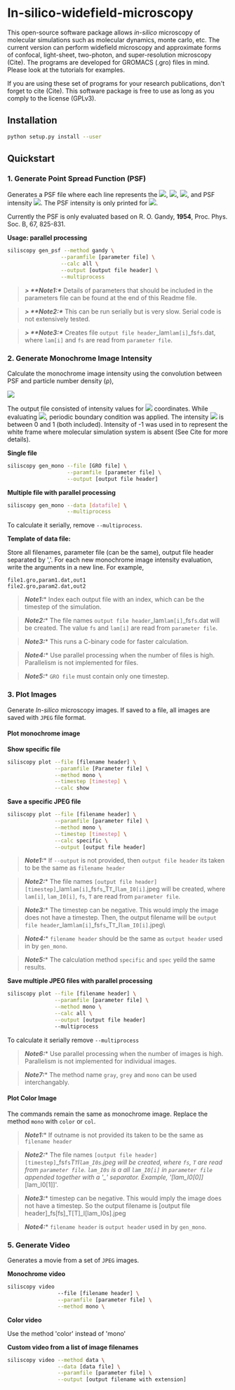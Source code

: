 # In-silico-widefield-microscopy

This open-source software package allows *in-silico* microscopy of molecular simulations such as molecular
dynamics, monte carlo, etc. The current version can perform widefield microscopy 
and approximate forms of confocal, light-sheet, two-photon, and super-resolution microscopy (Cite). 
The programs are developed for GROMACS (.gro) files in mind. Please look at the tutorials for examples.

If you are using these set of programs for your research publications, don't forget to cite (Cite). This software 
package is free to use as long as you comply to the license (GPLv3).

## Installation

```bash
python setup.py install --user
```

## Quickstart

### 1. Generate Point Spread Function (PSF)

Generates a PSF file where each line represents the <img src="https://render.githubusercontent.com/render/math?math=l^'">,  <img src="https://render.githubusercontent.com/render/math?math=m^'">,  <img src="https://render.githubusercontent.com/render/math?math=n^'">, and PSF intensity <img src="https://render.githubusercontent.com/render/math?math=PSF(l^',m^',n^')">. The PSF intensity is only printed for <img src="https://render.githubusercontent.com/render/math?math=m^' \leq l^'">.

Currently the PSF is only evaluated based on R. O. Gandy, **1954**, Proc. Phys. Soc. B, 67, 825-831. 

**Usage: parallel processing**

```bash
siliscopy gen_psf --method gandy \
                 --paramfile [parameter file] \
                 --calc all \
                 --output [output file header] \
                 --multiprocess 
```
> **_> **_Note1:_*_** Details of parameters that should be included in the parameters file can be found at the end of this Readme file.

> **_> **_Note2:_*_** This can be run serially but is very slow. Serial code is not extensively tested.

> **_> **_Note3:_*_** Creates file `output file header`\_lam`lam[i]`_fs`fs`.dat, where `lam[i]` and `fs` are read from `parameter file`.

### 2. Generate Monochrome Image Intensity 

Calculate the monochrome image intensity using the convolution between PSF and particle number density (ρ), 

<img src="https://render.githubusercontent.com/render/math?math=I(l^',m^')=\sum_{j=1}^> **_N PSF(l^'-l_j,m^'-m_j,n_O-n_j)">

The output file consisted of intensity values for <img src="https://render.githubusercontent.com/render/math?math=(l^',m^')"> coordinates. 
While evaluating <img src="https://render.githubusercontent.com/render/math?math=I">, periodic boundary condition was applied.
The intensity <img src="https://render.githubusercontent.com/render/math?math=I"> is between 0 and 1 (both included). Intensity of -1 was used in 
to represent the white frame where molecular simulation system is absent (See Cite for more details).

**Single file**

```bash
siliscopy gen_mono --file [GRO file] \
                   --paramfile [parameter file] \
                   --output [output file header]
```

**Multiple file with parallel processing**
```bash
siliscopy gen_mono --data [datafile] \
                   --multiprocess
```
To calculate it serially, remove `--multiprocess`.

**Template of data file:**

Store all filenames, parameter file (can be the same), output file header separated by ','. For each new monochrome image intensity evaluation, write the arguments in a new line. For example,

```data
file1.gro,param1.dat,out1
file2.gro,param2.dat,out2
```

> **_Note1:_*** Index each output file with an index, which can be the timestep of the simulation.

> **_Note2:_*** The file names `output file header`_lam`lam[i]`_fs`fs`.dat will be created. The value `fs` and `lam[i]` are read from `parameter file`.

> **_Note3:_*** This runs a C-binary code for faster calculation.  

> **_Note4:_*** Use parallel processing when the number of files is high. Parallelism is not implemented for files.

> **_Note5:_*** `GRO file` must contain only one timestep.

### 3. Plot Images

Generate *In-silico* microscopy images. If saved to a file, all images are saved with `JPEG` file format.

#### Plot monochrome image

**Show specific file**
```bash
siliscopy plot --file [filename header] \
               --paramfile [Parameter file] \
               --method mono \
               --timestep [timestep] \
               --calc show
```

**Save a specific JPEG file**
```bash
siliscopy plot --file [filename header] \
               --paramfile [parameter file] \
               --method mono \
               --timestep [timestep] \
               --calc specific \
               --output [output file header] 
```
> **_Note1:_*** If `--output` is not provided, then `output file header` its taken to be the same as `filename header`

> **_Note2:_*** The file names `[output file header][timestep]`_lam`lam[i]`_fs`fs`_T`T`_I`lam_I0[i]`.jpeg will be created, where `lam[i]`, `lam_I0[i]`, `fs`, `T` are read from `parameter file`.

> **_Note3:_*** The timestep can be negative. This would imply the image does not have a timestep. Then, the output filename will be `output file header`_lam`lam[i]`_fs`fs`_T`T`_I`lam_I0[i]`.jpeg\

> **_Note4:_*** `filename header` should be the same as `output header` used in by `gen_mono`.

> **_Note5:_*** The calculation method `specific` and `spec` yeild the same results. 

**Save multiple JPEG files with parallel processing**
```bash
siliscopy plot --file [filename header] \
               --paramfile [parameter file] \
               --method mono \
               --calc all \
               --output [output file header]
               --multiprocess
```
To calculate it serially remove `--multiprocess`

> **_Note6:_*** Use parallel processing when the number of images is high. Parallelism is not implemented for individual images.

> **_Note7:_*** The method name `gray`, `grey` and `mono` can be used interchangably.


#### Plot Color Image

The commands remain the same as monochrome image. Replace the method `mono` with `color` or `col`.
 
> **_Note1:_*** If outname is not provided its taken to be the same as `filename header`

> **_Note2:_*** The file names `[output file header][timestep]`_fs`fs`_T`T`_I`lam_I0s`.jpeg will be created, where `fs`, `T` are read from `parameter file`. `lam_I0s` is a all `lam_I0[i]` in `parameter file` appended together with a '\_' separator. Example, '_[lam\_I0[0]]_[lam\_I0[1]]'.

> **_Note3:_*** timestep can be negative. This would imply the image does not have a timestep. So the output filename is [output file header]_fs[fs]_T[T]_I[lam\_I0s].jpeg

> **_Note4:_*** `filename header` is `output header` used in by `gen_mono`.


### 5. Generate Video

Generates a movie from a set of `JPEG` images.

**Monochrome video**
```bash
siliscopy video
                --file [filename header] \
                --paramfile [parameter file] \
                --method mono \
```

**Color video**

Use the method 'color' instead of 'mono'

**Custom video from a list of image filenames**
```bash
siliscopy video --method data \
                --data [data file] \
                --paramfile [parameter file] \
                --output [output filename with extension] 
```

